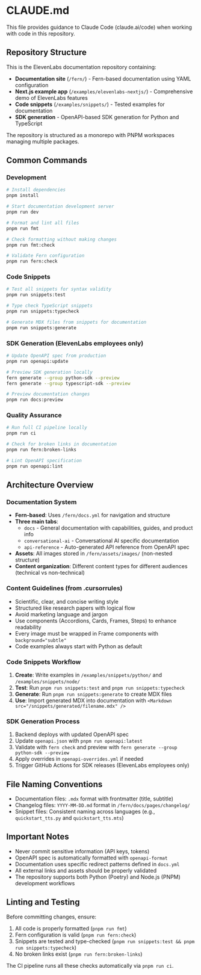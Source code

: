 # CLAUDE.md

This file provides guidance to Claude Code (claude.ai/code) when working with code in this repository.

## Repository Structure

This is the ElevenLabs documentation repository containing:

- **Documentation site** (`/fern/`) - Fern-based documentation using YAML configuration
- **Next.js example app** (`/examples/elevenlabs-nextjs/`) - Comprehensive demo of ElevenLabs features
- **Code snippets** (`/examples/snippets/`) - Tested examples for documentation
- **SDK generation** - OpenAPI-based SDK generation for Python and TypeScript

The repository is structured as a monorepo with PNPM workspaces managing multiple packages.

## Common Commands

### Development

```bash
# Install dependencies
pnpm install

# Start documentation development server
pnpm run dev

# Format and lint all files
pnpm run fmt

# Check formatting without making changes
pnpm run fmt:check

# Validate Fern configuration
pnpm run fern:check
```

### Code Snippets

```bash
# Test all snippets for syntax validity
pnpm run snippets:test

# Type check TypeScript snippets
pnpm run snippets:typecheck

# Generate MDX files from snippets for documentation
pnpm run snippets:generate
```

### SDK Generation (ElevenLabs employees only)

```bash
# Update OpenAPI spec from production
pnpm run openapi:update

# Preview SDK generation locally
fern generate --group python-sdk --preview
fern generate --group typescript-sdk --preview

# Preview documentation changes
pnpm run docs:preview
```

### Quality Assurance

```bash
# Run full CI pipeline locally
pnpm run ci

# Check for broken links in documentation
pnpm run fern:broken-links

# Lint OpenAPI specification
pnpm run openapi:lint
```

## Architecture Overview

### Documentation System

- **Fern-based**: Uses `/fern/docs.yml` for navigation and structure
- **Three main tabs**:
  - `docs` - General documentation with capabilities, guides, and product info
  - `conversational-ai` - Conversational AI specific documentation
  - `api-reference` - Auto-generated API reference from OpenAPI spec
- **Assets**: All images stored in `/fern/assets/images/` (non-nested structure)
- **Content organization**: Different content types for different audiences (technical vs non-technical)

### Content Guidelines (from .cursorrules)

- Scientific, clear, and concise writing style
- Structured like research papers with logical flow
- Avoid marketing language and jargon
- Use components (Accordions, Cards, Frames, Steps) to enhance readability
- Every image must be wrapped in Frame components with `background="subtle"`
- Code examples always start with Python as default

### Code Snippets Workflow

1. **Create**: Write examples in `/examples/snippets/python/` and `/examples/snippets/node/`
2. **Test**: Run `pnpm run snippets:test` and `pnpm run snippets:typecheck`
3. **Generate**: Run `pnpm run snippets:generate` to create MDX files
4. **Use**: Import generated MDX into documentation with `<Markdown src="/snippets/generated/filename.mdx" />`

### SDK Generation Process

1. Backend deploys with updated OpenAPI spec
2. Update `openapi.json` with `pnpm run openapi:latest`
3. Validate with `fern check` and preview with `fern generate --group python-sdk --preview`
4. Apply overrides in `openapi-overrides.yml` if needed
5. Trigger GitHub Actions for SDK releases (ElevenLabs employees only)

## File Naming Conventions

- Documentation files: `.mdx` format with frontmatter (title, subtitle)
- Changelog files: `YYYY-MM-DD.md` format in `/fern/docs/pages/changelog/`
- Snippet files: Consistent naming across languages (e.g., `quickstart_tts.py` and `quickstart_tts.mts`)

## Important Notes

- Never commit sensitive information (API keys, tokens)
- OpenAPI spec is automatically formatted with `openapi-format`
- Documentation uses specific redirect patterns defined in `docs.yml`
- All external links and assets should be properly validated
- The repository supports both Python (Poetry) and Node.js (PNPM) development workflows

## Linting and Testing

Before committing changes, ensure:

1. All code is properly formatted (`pnpm run fmt`)
2. Fern configuration is valid (`pnpm run fern:check`)
3. Snippets are tested and type-checked (`pnpm run snippets:test && pnpm run snippets:typecheck`)
4. No broken links exist (`pnpm run fern:broken-links`)

The CI pipeline runs all these checks automatically via `pnpm run ci`.
